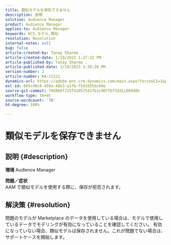 ```yaml
---
title: 類似モデルを保存できません
description: 説明
solution: Audience Manager
product: Audience Manager
applies-to: Audience Manager
keywords: KCS,モデル,類似
resolution: Resolution
internal-notes: null
bug: false
article-created-by: Tanay Sharma .
article-created-date: 1/19/2023 1:27:22 PM
article-published-by: Tanay Sharma .
article-published-date: 1/19/2023 1:30:39 PM
version-number: 2
article-number: KA-21221
dynamics-url: https://adobe-ent.crm.dynamics.com/main.aspx?forceUCI=1&pagetype=entityrecord&etn=knowledgearticle&id=8a55e2fb-fc97-ed11-aad1-6045bd006e5a
exl-id: 665c48c6-459a-48e3-a1fb-f5d1655dc69e
source-git-commit: 794866f215f41057541fb1c907fbf32d1c009d8b
workflow-type: tm+mt
source-wordcount: '76'
ht-degree: 100%

---
```


# 類似モデルを保存できません

## 説明 {#description}

<b>環境</b>
Audience Manager


<b>問題／症状</b><br>AAM で類似モデルを使用する際に、保存が拒否されます。<br>

## 解決策 {#resolution}


問題のモデルが Marketplace のデータを使用している場合は、モデルで使用しているデータでモデリングが有効になっていることを確認してください。 有効になっていない場合、類似モデルは保存されません。これが問題でない場合は、サポートケースを開始します。
